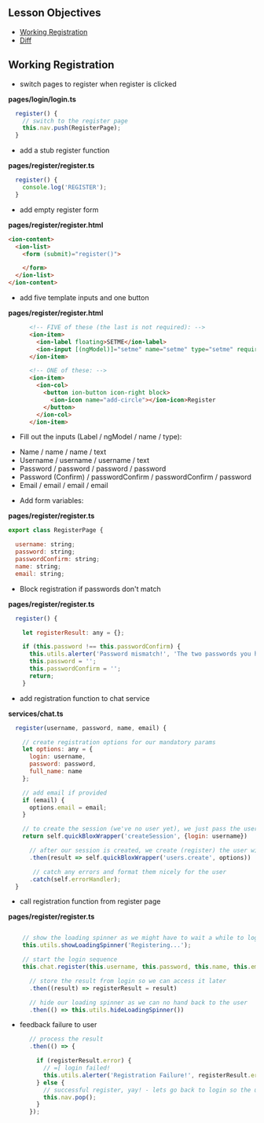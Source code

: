 ## Lesson Objectives

* [Working Registration](#working-registration)
* [Diff](https://github.com/lathonez/powwow-lessons/compare/lesson-three...lesson-four)

## Working Registration

* switch pages to register when register is clicked

**pages/login/login.ts**

```javascript
  register() {
    // switch to the register page
    this.nav.push(RegisterPage);
  }
```
* add a stub register function

**pages/register/register.ts**

```javascript
  register() {
    console.log('REGISTER');
  }
```

* add empty register form

**pages/register/register.html**

```html
<ion-content>
  <ion-list>
    <form (submit)="register()">

    </form>
  </ion-list>
</ion-content>
```

* add five template inputs and one button

**pages/register/register.html**

```html
      <!-- FIVE of these (the last is not required): -->
      <ion-item>
        <ion-label floating>SETME</ion-label>
        <ion-input [(ngModel)]="setme" name="setme" type="setme" required></ion-input>
      </ion-item>

      <!-- ONE of these: -->
      <ion-item>
        <ion-col>
          <button ion-button icon-right block>
            <ion-icon name="add-circle"></ion-icon>Register
          </button>
        </ion-col>
      </ion-item>
```

* Fill out the inputs (Label / ngModel / name / type):
- Name / name / name / text
- Username / username / username / text
- Password / password / password / password
- Password (Confirm) / passwordConfirm / passwordConfirm / password
- Email / email / email / email

* Add form variables:

**pages/register/register.ts**

```javascript
export class RegisterPage {

  username: string;
  password: string;
  passwordConfirm: string;
  name: string;
  email: string;
```

* Block registration if passwords don't match

**pages/register/register.ts**

```javascript
  register() {

    let registerResult: any = {};

    if (this.password !== this.passwordConfirm) {
      this.utils.alerter('Password mismatch!', 'The two passwords you have supplied do not match', 'OK');
      this.password = '';
      this.passwordConfirm = '';
      return;
    }
```

* add registration function to chat service

**services/chat.ts**

```javascript
  register(username, password, name, email) {

    // create registration options for our mandatory params
    let options: any = {
      login: username,
      password: password,
      full_name: name
    };

    // add email if provided
    if (email) {
      options.email = email;
    }

    // to create the session (we've no user yet), we just pass the username
    return self.quickBloxWrapper('createSession', {login: username})

      // after our session is created, we create (register) the user with the options above
      .then(result => self.quickBloxWrapper('users.create', options))

       // catch any errors and format them nicely for the user
      .catch(self.errorHandler);
  }
```

* call registration function from register page

**pages/register/register.ts**

```javascript

    // show the loading spinner as we might have to wait a while to login
    this.utils.showLoadingSpinner('Registering...');

    // start the login sequence
    this.chat.register(this.username, this.password, this.name, this.email)

      // store the result from login so we can access it later
      .then((result) => registerResult = result)

      // hide our loading spinner as we can no hand back to the user
      .then(() => this.utils.hideLoadingSpinner())
```

* feedback failure to user

```javascript
      // process the result
      .then(() => {

        if (registerResult.error) {
          // =[ login failed!
          this.utils.alerter('Registration Failure!', registerResult.error.message, 'OK');
        } else {
          // successful register, yay! - lets go back to login so the user can login
          this.nav.pop();
        }
      });
```

